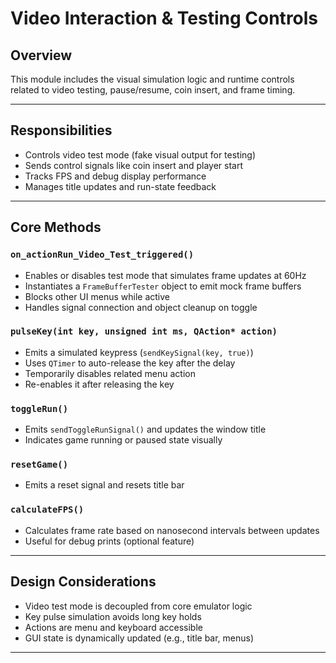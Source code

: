 # Video Interaction & Testing Controls

## Overview

This module includes the visual simulation logic and runtime controls related to video testing, pause/resume, coin insert, and frame timing.

---

## Responsibilities

- Controls video test mode (fake visual output for testing)
- Sends control signals like coin insert and player start
- Tracks FPS and debug display performance
- Manages title updates and run-state feedback

---

## Core Methods

### `on_actionRun_Video_Test_triggered()`

- Enables or disables test mode that simulates frame updates at 60Hz
- Instantiates a `FrameBufferTester` object to emit mock frame buffers
- Blocks other UI menus while active
- Handles signal connection and object cleanup on toggle

### `pulseKey(int key, unsigned int ms, QAction* action)`

- Emits a simulated keypress (`sendKeySignal(key, true)`)
- Uses `QTimer` to auto-release the key after the delay
- Temporarily disables related menu action
- Re-enables it after releasing the key

### `toggleRun()`

- Emits `sendToggleRunSignal()` and updates the window title
- Indicates game running or paused state visually

### `resetGame()`

- Emits a reset signal and resets title bar

### `calculateFPS()`

- Calculates frame rate based on nanosecond intervals between updates
- Useful for debug prints (optional feature)

---

## Design Considerations

- Video test mode is decoupled from core emulator logic
- Key pulse simulation avoids long key holds
- Actions are menu and keyboard accessible
- GUI state is dynamically updated (e.g., title bar, menus)

---
